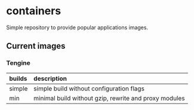 # containers

Simple repository to provide popular applications images.

## Current images

### Tengine

| builds | description |
|:---    |:---         |
| simple | simple build without configuration flags |
| min    | minimal build without gzip, rewrite and proxy modules |
